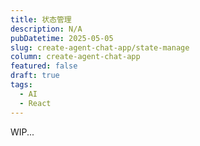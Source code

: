```yaml
---
title: 状态管理
description: N/A
pubDatetime: 2025-05-05
slug: create-agent-chat-app/state-manage
column: create-agent-chat-app
featured: false
draft: true
tags:
  - AI
  - React
---
```


WIP...